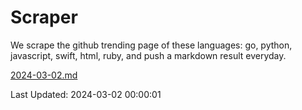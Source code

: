 # Scraper

We scrape the github trending page of these languages: go, python, javascript, swift, html, ruby, and push a markdown result everyday.

[2024-03-02.md](https://github.com/henson/Scraper/blob/master/2024-03-02.md)

Last Updated: 2024-03-02 00:00:01